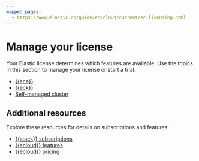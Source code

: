 ```yaml
---
mapped_pages:
  - https://www.elastic.co/guide/en/cloud/current/ec-licensing.html
---
```


# Manage your license  

Your Elastic license determines which features are available. Use the topics in this section to manage your license or start a trial:  

- [{{ece}}](/deploy-manage/license/manage-your-license-in-ece.md)  
- [{{eck}}](/deploy-manage/license/manage-your-license-in-eck.md)  
- [Self-managed cluster](/deploy-manage/license/manage-your-license-in-self-managed-cluster.md)  

## Additional resources  

Explore these resources for details on subscriptions and features:

- [{{stack}} subscriptions](https://www.elastic.co/subscriptions)  
- [{{ecloud}} features](https://www.elastic.co/subscriptions/cloud)  
- [{{ecloud}} pricing](https://www.elastic.co/pricing)  
